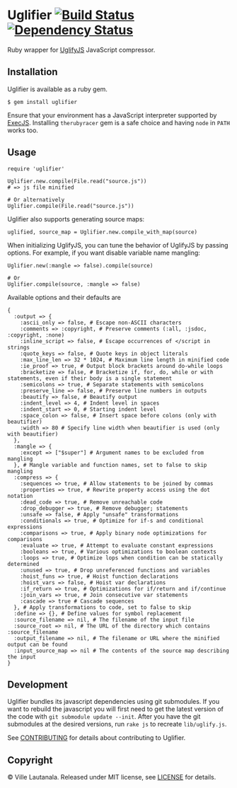 # Uglifier  [![Build Status](https://secure.travis-ci.org/lautis/uglifier.png?branch=master)](http://travis-ci.org/lautis/uglifier) [![Dependency Status](https://gemnasium.com/lautis/uglifier.png?travis)](https://gemnasium.com/lautis/uglifier)

Ruby wrapper for [UglifyJS](https://github.com/mishoo/UglifyJS2) JavaScript compressor.

## Installation

Uglifier is available as a ruby gem.

    $ gem install uglifier

Ensure that your environment has a JavaScript interpreter supported by [ExecJS](https://github.com/sstephenson/execjs). Installing `therubyracer` gem is a safe choice  and having `node` in `PATH` works too.

## Usage

    require 'uglifier'

    Uglifier.new.compile(File.read("source.js"))
    # => js file minified

    # Or alternatively
    Uglifier.compile(File.read("source.js"))

Uglifier also supports generating source maps:

    uglified, source_map = Uglifier.new.compile_with_map(source)

When initializing UglifyJS, you can tune the behavior of UglifyJS by passing options. For example, if you want disable variable name mangling:

    Uglifier.new(:mangle => false).compile(source)

    # Or
    Uglifier.compile(source, :mangle => false)

Available options and their defaults are

    {
      :output => {
        :ascii_only => false, # Escape non-ASCII characters
        :comments => :copyright, # Preserve comments (:all, :jsdoc, :copyright, :none)
        :inline_script => false, # Escape occurrences of </script in strings
        :quote_keys => false, # Quote keys in object literals
        :max_line_len => 32 * 1024, # Maximum line length in minified code
        :ie_proof => true, # Output block brackets around do-while loops
        :bracketize => false, # Bracketize if, for, do, while or with statements, even if their body is a single statement
        :semicolons => true, # Separate statements with semicolons
        :preserve_line => false, # Preserve line numbers in outputs
        :beautify => false, # Beautify output
        :indent_level => 4, # Indent level in spaces
        :indent_start => 0, # Starting indent level
        :space_colon => false, # Insert space before colons (only with beautifier)
        :width => 80 # Specify line width when beautifier is used (only with beautifier)
      },
      :mangle => {
        :except => ["$super"] # Argument names to be excluded from mangling
      }, # Mangle variable and function names, set to false to skip mangling
      :compress => {
        :sequences => true, # Allow statements to be joined by commas
        :properties => true, # Rewrite property access using the dot notation
        :dead_code => true, # Remove unreachable code
        :drop_debugger => true, # Remove debugger; statements
        :unsafe => false, # Apply "unsafe" transformations
        :conditionals => true, # Optimize for if-s and conditional expressions
        :comparisons => true, # Apply binary node optimizations for comparisons
        :evaluate => true, # Attempt to evaluate constant expressions
        :booleans => true, # Various optimizations to boolean contexts
        :loops => true, # Optimize lops when condition can be statically determined
        :unused => true, # Drop unreferenced functions and variables
        :hoist_funs => true, # Hoist function declarations
        :hoist_vars => false, # Hoist var declarations
        :if_return => true, # Optimizations for if/return and if/continue
        :join_vars => true, # Join consecutive var statements
        :cascade => true # Cascade sequences
      }, # Apply transformations to code, set to false to skip
      :define => {}, # Define values for symbol replacement
      :source_filename => nil, # The filename of the input file
      :source_root => nil, # The URL of the directory which contains :source_filename
      :output_filename => nil, # The filename or URL where the minified output can be found
      :input_source_map => nil # The contents of the source map describing the input
    }

## Development

Uglifier bundles its javascript dependencies using git submodules. If you want to rebuild the javascript you will first need to get the latest version of the code with `git submodule update --init`. After you have the git submodules at the desired versions, run `rake js` to recreate `lib/uglify.js`.

See [CONTRIBUTING](https://github.com/lautis/uglifier/blob/master/CONTRIBUTING.md) for details about contributing to Uglifier.

## Copyright

© Ville Lautanala. Released under MIT license, see [LICENSE](https://github.com/lautis/uglifier/blob/master/LICENSE.txt) for details.
